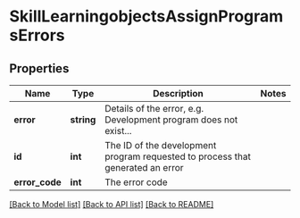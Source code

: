 # SkillLearningobjectsAssignProgramsErrors

## Properties
Name | Type | Description | Notes
------------ | ------------- | ------------- | -------------
**error** | **string** | Details of the error, e.g. Development program does not exist... | 
**id** | **int** | The ID of the development program requested to process that generated an error | 
**error_code** | **int** | The error code | 

[[Back to Model list]](../README.md#documentation-for-models) [[Back to API list]](../README.md#documentation-for-api-endpoints) [[Back to README]](../README.md)


